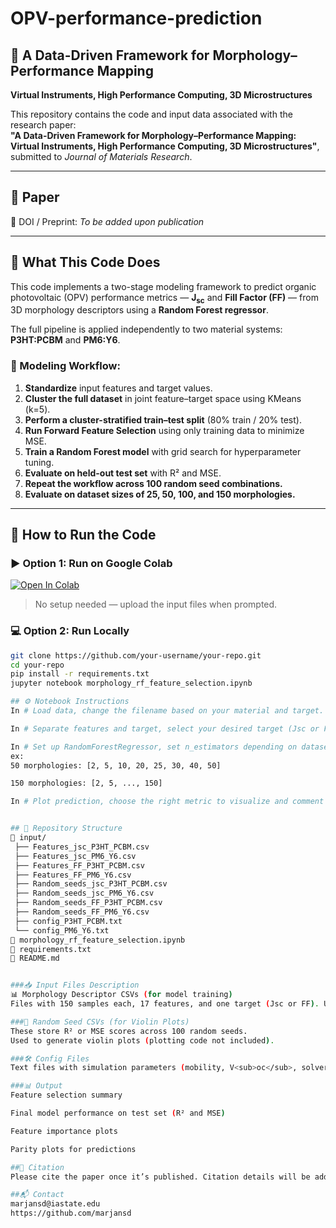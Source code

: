 # OPV-performance-prediction

## 📘 A Data-Driven Framework for Morphology–Performance Mapping  
**Virtual Instruments, High Performance Computing, 3D Microstructures**

This repository contains the code and input data associated with the research paper:  
**"A Data-Driven Framework for Morphology–Performance Mapping: Virtual Instruments, High Performance Computing, 3D Microstructures"**, submitted to *Journal of Materials Research*.

---

## 📄 Paper  
📌 DOI / Preprint: *To be added upon publication*

---

## 🧪 What This Code Does

This code implements a two-stage modeling framework to predict organic photovoltaic (OPV) performance metrics — **J<sub>sc</sub>** and **Fill Factor (FF)** — from 3D morphology descriptors using a **Random Forest regressor**.

The full pipeline is applied independently to two material systems: **P3HT:PCBM** and **PM6:Y6**.

### 🔁 Modeling Workflow:
1. **Standardize** input features and target values.
2. **Cluster the full dataset** in joint feature–target space using KMeans (k=5).
3. **Perform a cluster-stratified train–test split** (80% train / 20% test).
4. **Run Forward Feature Selection** using only training data to minimize MSE.
5. **Train a Random Forest model** with grid search for hyperparameter tuning.
6. **Evaluate on held-out test set** with R² and MSE.
7. **Repeat the workflow across 100 random seed combinations.**
8. **Evaluate on dataset sizes of 25, 50, 100, and 150 morphologies.**

---

## 🚀 How to Run the Code

### ▶️ Option 1: Run on Google Colab
[![Open In Colab](https://colab.research.google.com/assets/colab-badge.svg)](https://colab.research.google.com/github/your-username/your-repo/blob/main/morphology_rf_feature_selection.ipynb)

> No setup needed — upload the input files when prompted.

### 💻 Option 2: Run Locally

```bash
git clone https://github.com/your-username/your-repo.git
cd your-repo
pip install -r requirements.txt
jupyter notebook morphology_rf_feature_selection.ipynb

## ⚙️ Notebook Instructions
In # Load data, change the filename based on your material and target.

In # Separate features and target, select your desired target (Jsc or FF) and comment out the others.

In # Set up RandomForestRegressor, set n_estimators depending on dataset size:
ex:
50 morphologies: [2, 5, 10, 20, 25, 30, 40, 50]

150 morphologies: [2, 5, ..., 150]

In # Plot prediction, choose the right metric to visualize and comment out the other.


## 📂 Repository Structure
📁 input/
 ├── Features_jsc_P3HT_PCBM.csv
 ├── Features_jsc_PM6_Y6.csv
 ├── Features_FF_P3HT_PCBM.csv
 ├── Features_FF_PM6_Y6.csv
 ├── Random_seeds_jsc_P3HT_PCBM.csv
 ├── Random_seeds_jsc_PM6_Y6.csv
 ├── Random_seeds_FF_P3HT_PCBM.csv
 ├── Random_seeds_FF_PM6_Y6.csv
 ├── config_P3HT_PCBM.txt
 └── config_PM6_Y6.txt
📓 morphology_rf_feature_selection.ipynb
📄 requirements.txt
📘 README.md


###📥 Input Files Description
📊 Morphology Descriptor CSVs (for model training)
Files with 150 samples each, 17 features, and one target (Jsc or FF). Use subsets of 25, 50, or 100 morphologies if needed.

###🎻 Random Seed CSVs (for Violin Plots)
These store R² or MSE scores across 100 random seeds.
Used to generate violin plots (plotting code not included).

###🛠️ Config Files
Text files with simulation parameters (mobility, V<sub>oc</sub>, solver settings, etc.) used by XDD for each material system.

###📊 Output
Feature selection summary

Final model performance on test set (R² and MSE)

Feature importance plots

Parity plots for predictions

##🤝 Citation
Please cite the paper once it’s published. Citation details will be added here.

##📬 Contact
marjansd@iastate.edu
https://github.com/marjansd
